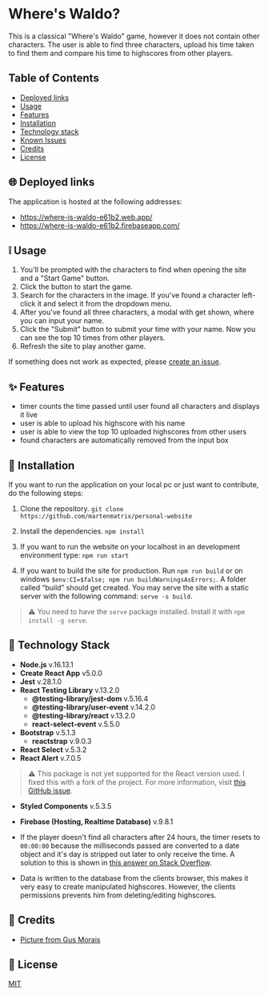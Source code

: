 # Where's Waldo?

This is a classical "Where's Waldo" game, however it does not contain other characters. The user is able to find three characters, upload his time taken to find them and compare his time to highscores from other players.
	
## Table of Contents

- [Deployed links](#globe_with_meridians-deployed-links)
- [Usage](#grey_exclamation-usage)
- [Features](#sparkles-features)
- [Installation](#wrench-installation)
- [Technology stack](#blue_book-technology-stack)
- [Known Issues](#exclamation-known-issues)
- [Credits](#pray-credits)
- [License](#scroll-license)

## :globe_with_meridians: Deployed links

The application is hosted at the following addresses:

- https://where-is-waldo-e61b2.web.app/
- https://where-is-waldo-e61b2.firebaseapp.com/

## :grey_exclamation: Usage

1. You'll be prompted with the characters to find when opening the site and a "Start Game" button.
2. Click the button to start the game.
3. Search for the characters in the image. If you've found a character left-click it and select it from the dropdown menu.
4. After you've found all three characters, a modal with get shown, where you can input your name.
5. Click the "Submit" button to submit your time with your name. Now you can see the top 10 times from other players.
6. Refresh the site to play another game.

If something does not work as expected, please [create an issue](https://github.com/martenmatrix/where-is-waldo/issues/new).

## :sparkles: Features

- timer counts the time passed until user found all characters and displays it live
- user is able to upload his highscore with his name
- user is able to view the top 10 uploaded highscores from other users
- found characters are automatically removed from the input box

##  :wrench: Installation

If you want to run the application on your local pc or just want to contribute, do the following steps:

1. Clone the repository.
	`git clone https://github.com/martenmatrix/personal-website`

2. Install the dependencies.
	`npm install`

2. If you want to run the website on your localhost in an development environment type:
	`npm run start`

3. If you want to build the site for production. Run `npm run build` or on windows `$env:CI=$false; npm run buildWarningsAsErrors;`. A folder called “build” should get created. You may serve the site with a static server with the following command: `serve -s build`.
> :warning: You need to have the `serve` package installed. Install it with `npm install -g serve`.

## :blue_book: Technology Stack

- **Node.js** v.16.13.1
- **Create React App** v5.0.0
- **Jest** v.28.1.0
- **React Testing Library** v.13.2.0
	- **@testing-library/jest-dom** v.5.16.4
	- **@testing-library/user-event** v.14.2.0
    - **@testing-library/react** v.13.2.0
    - **react-select-event** v.5.5.0
- **Bootstrap** v.5.1.3
	- **reactstrap** v.9.0.3
- **React Select** v.5.3.2
- **React Alert** v.7.0.5
> :warning: This package is not yet supported for the React version used. I fixed this with a fork of the project. For more information, visit [this GitHub issue](https://github.com/schiehll/react-alert/issues/192).
- **Styled Components** v.5.3.5
- **Firebase (Hosting, Realtime Database)** v.9.8.1

- If the player doesn't find all characters after 24 hours, the timer resets to `00:00:00` because the milliseconds passed are converted to a date object and it's day is stripped out later to only receive the time. A solution to this is shown in [this answer on Stack Overflow](https://stackoverflow.com/a/67256291).
- Data is written to the database from the clients browser, this makes it very easy to create manipulated highscores. However, the clients permissions prevents him from deleting/editing highscores.

## :pray: Credits

- [Picture from Gus Morais](https://www.behance.net/gallery/110549933/2020Christmas-illustration-for-Washington-Post)

## :scroll: License

[MIT](https://github.com/martenmatrix/where-is-waldo/blob/master/LICENSE)